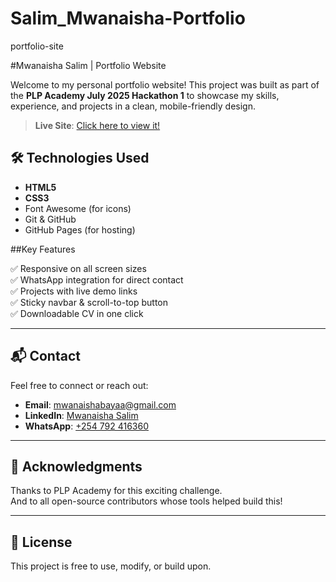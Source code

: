 # Salim_Mwanaisha-Portfolio

portfolio-site

#Mwanaisha Salim | Portfolio Website

Welcome to my personal portfolio website! This project was built as part of the **PLP Academy July 2025 Hackathon 1** to showcase my skills, experience, and projects in a clean, mobile-friendly design.

> **Live Site**: [Click here to view it!](https://zero-ishah.github.io/portfolio-site)

## 🛠️ Technologies Used

- **HTML5**
- **CSS3**
- Font Awesome (for icons)
- Git & GitHub
- GitHub Pages (for hosting)



##Key Features

✅ Responsive on all screen sizes  
✅ WhatsApp integration for direct contact  
✅ Projects with live demo links  
✅ Sticky navbar & scroll-to-top button  
✅ Downloadable CV in one click

---

## 📬 Contact

Feel free to connect or reach out:

- **Email**: mwanaishabayaa@gmail.com
- **LinkedIn**: [Mwanaisha Salim](https://www.linkedin.com/in/mwanaisha-salim-32b270285/)
- **WhatsApp**: [+254 792 416360](https://wa.me/254792416360)

---

## 🙌 Acknowledgments

Thanks to PLP Academy for this exciting challenge.  
And to all open-source contributors whose tools helped build this!

---

## 📌 License

This project is free to use, modify, or build upon.
